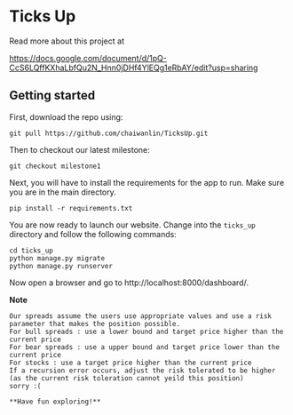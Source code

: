 # Ticks Up
Read more about this project at

https://docs.google.com/document/d/1pQ-CcS6LQffKXhaLbfQu2N_Hnn0jDHf4YlEQg1eRbAY/edit?usp=sharing
## Getting started
First, download the repo using:
````
git pull https://github.com/chaiwanlin/TicksUp.git
````
Then to checkout our latest milestone:
````
git checkout milestone1
````
Next, you will have to install the requirements for the app to run.
Make sure you are in the main directory.
````
pip install -r requirements.txt
````
You are now ready to launch our website.
Change into the `ticks_up` directory and follow the following commands:
````
cd ticks_up
python manage.py migrate
python manage.py runserver
````
Now open a browser and go to http://localhost:8000/dashboard/.

**Note**
````
Our spreads assume the users use appropriate values and use a risk parameter that makes the position possible.
For bull spreads : use a lower bound and target price higher than the current price
For bear spreads : use a upper bound and target price lower than the current price
For stocks : use a target price higher than the current price
If a recursion error occurs, adjust the risk tolerated to be higher (as the current risk toleration cannot yeild this position)
sorry :(

**Have fun exploring!**
